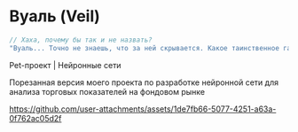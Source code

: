 # Вуаль (Veil)
```js
// Хаха, почему бы так и не назвать?
"Вуаль... Точно не знаешь, что за ней скрывается. Какое таинственное гадание красоты!"
```
Pet-проект | Нейронные сети

Порезанная версия моего проекта по разработке нейронной сети для анализа торговых показателей на фондовом рынке

https://github.com/user-attachments/assets/1de7fb66-5077-4251-a63a-0f762ac05d2f
